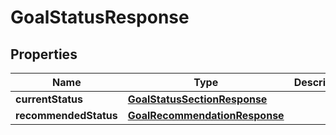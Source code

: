 
# GoalStatusResponse

## Properties
Name | Type | Description | Notes
------------ | ------------- | ------------- | -------------
**currentStatus** | [**GoalStatusSectionResponse**](GoalStatusSectionResponse.md) |  |  [optional]
**recommendedStatus** | [**GoalRecommendationResponse**](GoalRecommendationResponse.md) |  |  [optional]



